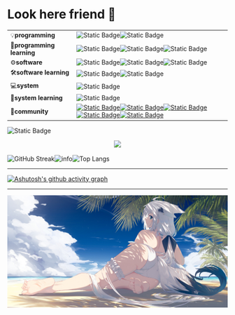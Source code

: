 # Look here friend 👋
|||
|:----|:----|
|💡**programming**|![Static Badge](https://img.shields.io/badge/program-C-plastic?logo=c&logoColor=#A8B9CC)![Static Badge](https://img.shields.io/badge/program-C++-plastic?logo=cplusplus&logoColor=#00599C)|
|🌱**programming learning**|![Static Badge](https://img.shields.io/badge/program-Java-plastic?logo=openjdk&logoColor=#FFFFFF)![Static Badge](https://img.shields.io/badge/program-Python-plastic?logo=python&logoColor=#3776AB)![Static Badge](https://img.shields.io/badge/program-Go-plastic?logo=go&logoColor=#00ADD8)|
|⚙️**software**|![Static Badge](https://img.shields.io/badge/software-Idea-plastic?logo=intellijidea&logoColor=#000000)![Static Badge](https://img.shields.io/badge/software-VSCode-plastic?logo=visualstudiocode&logoColor=#007ACC)![Static Badge](https://img.shields.io/badge/software-VMware_Workstastion-plastic?logo=vmware&logoColor=#607078)|
🛠️**software learning**|![Static Badge](https://img.shields.io/badge/software-Docker-plastic?logo=docker&logoColor=#2496ED)![Static Badge](https://img.shields.io/badge/software-MySql-plastic?logo=mysql&logoColor=#4479A1)|
|💻**system**|![Static Badge](https://img.shields.io/badge/Windows-11-plastic?logo=windows11&logoColor=#0078D4)|
|🔎**system learning**|![Static Badge](https://img.shields.io/badge/openSUSE-Tumbleweed-plastic?logo=opensuse&logoColor=green)|
|🎇**community**|[![Static Badge](https://img.shields.io/badge/reddit-Alita_owe-plastic?logo=reddit&logoColor=#FF4500)](https://www.reddit.com/user/Alita-owe)[![Static Badge](https://img.shields.io/badge/stack_overflow-DrPhilip425-plastic?logo=stackoverflow&logoColor=#F58025)](https://stackoverflow.com/users/21841033/drphilip425)[![Static Badge](https://img.shields.io/badge/youtube-Alita-plastic?logo=youtube&logoColor=#FF0000)](https://www.youtube.com)[![Static Badge](https://img.shields.io/badge/bilibili-从零开始丢你蕾姆-plastic?logo=bilibili&logoColor=#00A1D6)](https://space.bilibili.com/47134498)[![Static Badge](https://img.shields.io/badge/steam-Alita-plastic?logo=steam&logoColor=#000000)](https://steamcommunity.com/profiles/76561199361599635/)|


      
   ![Static Badge](https://img.shields.io/badge/Hexo-Alita-plastic?logo=hexo&logoColor=#0E83CD) 
<div align=center><img src="https://access-counter.vercel.app/api/counter?name=github-DrPhilip425&theme=006&length=7"></src></div>

![GitHub Streak](https://streak-stats.demolab.com/?user=DrPhilip425&theme=moltack)![info](https://github-readme-stats.vercel.app/api?username=DrPhilip425&show_icons=true&count_private=true&hide=prs&theme=moltack)![Top Langs](https://github-readme-stats.vercel.app/api/top-langs/?username=DrPhilip425&theme=moltack&layout=compact)




---
[![Ashutosh's github activity graph](https://github-readme-activity-graph.vercel.app/graph?username=DrPhilip425&theme=tokyo-day)](https://github.com/ashutosh00710/github-readme-activity-graph)

---
![](https://raw.githubusercontent.com/DrPhilip425/PicGo-PicStore/main/images/100166233_p0_master1200.jpg)

<!--
**DrPhilip425/DrPhilip425** is a ✨ _special_ ✨ repository because its `README.md` (this file) appears on your GitHub profile.

Here are some ideas to get you started:

- 🔭 I’m currently working on ...
- 🌱 I’m currently learning ...
- 💬 Ask me about ...
- 📫 How to reach me: ...
- ⚡ Fun fact: ...
-->
